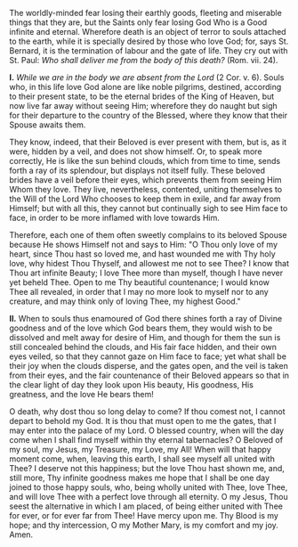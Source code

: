 
The worldly-minded fear losing their earthly goods, fleeting and miserable things that they are, but the Saints only fear losing God Who is a Good infinite and eternal. Wherefore death is an object of terror to souls attached to the earth, while it is specially desired by those who love God; for, says St. Bernard, it is the termination of labour and the gate of life. They cry out with St. Paul: *Who shall deliver me from the body of this death?* (Rom. vii. 24).

**I\.** *While we are in the body we are absent from the Lord* (2 Cor. v. 6). Souls who, in this life love God alone are like noble pilgrims, destined, according to their present state, to be the eternal brides of the King of Heaven, but now live far away without seeing Him; wherefore they do naught but sigh for their departure to the country of the Blessed, where they know that their Spouse awaits them.

They know, indeed, that their Beloved is ever present with them, but is, as it were, hidden by a veil, and does not show himself. Or, to speak more correctly, He is like the sun behind clouds, which from time to time, sends forth a ray of its splendour, but displays not itself fully. These beloved brides have a veil before their eyes, which prevents them from seeing Him Whom they love. They live, nevertheless, contented, uniting themselves to the Will of the Lord Who chooses to keep them in exile, and far away from Himself; but with all this, they cannot but continually sigh to see Him face to face, in order to be more inflamed with love towards Him.

Therefore, each one of them often sweetly complains to its beloved Spouse because He shows Himself not and says to Him: \"O Thou only love of my heart, since Thou hast so loved me, and hast wounded me with Thy holy love, why hidest Thou Thyself, and allowest me not to see Thee? I know that Thou art infinite Beauty; I love Thee more than myself, though I have never yet beheld Thee. Open to me Thy beautiful countenance; I would know Thee all revealed, in order that I may no more look to myself nor to any creature, and may think only of loving Thee, my highest Good.\"

**II\.** When to souls thus enamoured of God there shines forth a ray of Divine goodness and of the love which God bears them, they would wish to be dissolved and melt away for desire of Him, and though for them the sun is still concealed behind the clouds, and His fair face hidden, and their own eyes veiled, so that they cannot gaze on Him face to face; yet what shall be their joy when the clouds disperse, and the gates open, and the veil is taken from their eyes, and the fair countenance of their Beloved appears so that in the clear light of day they look upon His beauty, His goodness, His greatness, and the love He bears them!

O death, why dost thou so long delay to come? If thou comest not, I cannot depart to behold my God. It is thou that must open to me the gates, that I may enter into the palace of my Lord. O blessed country, when will the day come when I shall find myself within thy eternal tabernacles? O Beloved of my soul, my Jesus, my Treasure, my Love, my All! When will that happy moment come, when, leaving this earth, I shall see myself all united with Thee? I deserve not this happiness; but the love Thou hast shown me, and, still more, Thy infinite goodness makes me hope that I shall be one day joined to those happy souls, who, being wholly united with Thee, love Thee, and will love Thee with a perfect love through all eternity. O my Jesus, Thou seest the alternative in which I am placed, of being either united with Thee for ever, or for ever far from Thee! Have mercy upon me. Thy Blood is my hope; and thy intercession, O my Mother Mary, is my comfort and my joy. Amen.

